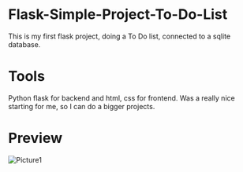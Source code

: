 # Flask-Simple-Project-To-Do-List
This is my first flask project, doing a To Do list, connected to a sqlite database.
# Tools
Python flask for backend and html, css for frontend. Was a really nice starting for me, so I can do a bigger projects.
# Preview
![Picture1](https://github.com/AndrewLenz21/Flask-Simple-Project-To-Do-List/assets/124147096/2f71b65e-16af-45e1-871a-83454f1ef5a2)

